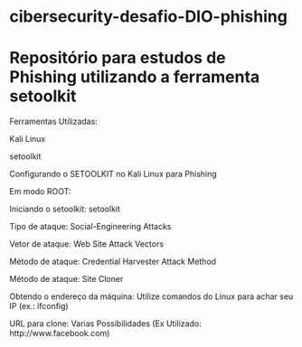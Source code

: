 # cibersecurity-desafio-DIO-phishing
<h1>Repositório para estudos de Phishing utilizando a ferramenta setoolkit </h1>

Ferramentas Utilizadas:

<p>Kali Linux
<p>setoolkit


Configurando o SETOOLKIT no Kali Linux para Phishing
<p>Em modo ROOT:
<p>Iniciando o setoolkit: setoolkit 
<p>Tipo de ataque: Social-Engineering Attacks
<p>Vetor de ataque: Web Site Attack Vectors
<p>Método de ataque: Credential Harvester Attack Method 
<p>Método de ataque: Site Cloner
<p>Obtendo o endereço da máquina: Utilize comandos do Linux para achar seu IP (ex.: ifconfig)
<p>URL para clone: Varias Possibilidades (Ex Utilizado: http://www.facebook.com)
